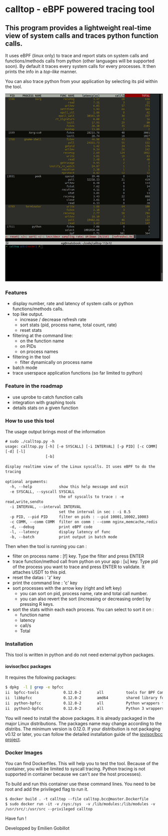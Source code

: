 # calltop - eBPF powered tracing tool
## This program provides a lightweight real-time view of **system calls** and traces **python function calls**.

It uses eBPF (linux only) to trace and report stats on system calls and functions/methods calls from python (other languages will be supported soon). By default it traces every system calls for every processes. It then prints the info in a *top-like* manner.

You can also trace python from your application by selecting its pid within the tool.

![alt text](https://github.com/egobillot/calltop/raw/master/calltop.gif "calltop")

### Features
 - display number, rate and latency of system calls or python functions/methods calls.
 - top like output.
    - increase / decrease refresh rate
    - sort stats (pid, process name, total count, rate)
    - reset stats
 - filtering at the command line:
    - on the function name
    - on PIDs
    - on process names
 - filtering in the tool
   - filter dynamically on process name
 - batch mode
 - trace userspace application functions (so far limited to python)


### Feature in the roadmap
 - use uprobe to catch function calls
 - integration with graphing tools
 - details stats on a given function

### How to use this tool
The usage output brings most of the information
```
# sudo ./calltop.py -h
usage: calltop.py [-h] [-e SYSCALL] [-i INTERVAL] [-p PID] [-c COMM] [-d] [-l]
                  [-b]

display realtime view of the Linux syscalls. It uses eBPF to do the tracing

optional arguments:
  -h, --help            show this help message and exit
  -e SYSCALL, --syscall SYSCALL
                        the of syscalls to trace : -e read,write,sendto
  -i INTERVAL, --interval INTERVAL
                        set the interval in sec : -i 0.5
  -p PID, --pid PID     filter on pids : --pid 10001,10002,10003
  -c COMM, --comm COMM  filter on comm : --comm nginx,memcache,redis
  -d, --debug           print eBPF code
  -l, --latency         display latency of func
  -b, --batch           print output in batch mode

```
Then when the tool is running you can :
- filter on process name : [f] key. Type the filter and press ENTER
- trace function/method call from python on your app : [u] key. Type pid of the process you want to trace and press ENTER to validate. It attaches USDT to this pid.
- reset the datas : 'z' key
- print the command line : 'c' key
- sort processes with the arrow key (right and left key)
   - you can sort on pid, process name, rate and total call number.
   - you can also revert the sort (increasing or decreasing order) by pressing R keys.
- sort the stats within each each process. You can select to sort it on :
   - function name
   - latency
   - call/s
   - Total



### Installation
This tool is written in python and do not need external python packages.

#### iovisor/bcc packages
It requires the following packages:
``` bash
$ dpkg  -l | grep -e bpfcc
ii  bpfcc-tools           0.12.0-2       all          tools for BPF Compiler Collection (BCC)
ii  libbpfcc              0.12.0-2       amd64        shared library for BPF Compiler Collection (BCC)
ii  python-bpfcc          0.12.0-2       all          Python wrappers for BPF Compiler Collection (BCC)
ii  python3-bpfcc         0.12.0-2       all          Python 3 wrappers for BPF Compiler Collection (BCC)
```

You will need to install the above packages. It is already packaged in the major Linux distributions. The packages name may change according to the distribs. The minimum version is 0.12.0. If your distribution is not packaging v0.12 or later, you can follow the detailed installation guide of the [iovisor/bcc project](https://github.com/iovisor/bcc/blob/master/INSTALL.md). 

### Docker Images
You can find Dockerfiles. This will help you to test the tool. Because of the container, you will be limited to syscall tracing. Python tracing is not supported in container because we can't *see* the host processes).

To build and run this container use these command lines. You need to be root and add the privileged flag to run it.
```
$ docker build . -t calltop --file calltop.bcc@master.Dockerfile
$ sudo docker run -it -v /sys:/sys  -v /lib/modules:/lib/modules -v /usr/src/:/usr/src --privileged calltop
```

Have fun !

Developped by Emilien Gobillot
